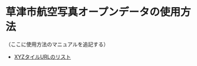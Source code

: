 # 草津市航空写真オープンデータの使用方法

（ここに使用方法のマニュアルを追記する）

* [XYZタイルURLのリスト](https://docs.google.com/spreadsheets/d/1f9-mlXkaxld9TZroGTvkc4dBFSnolbSo1ffRgwdGz9k/edit?usp=sharing)

